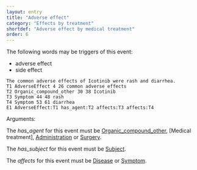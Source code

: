 ```yaml
---
layout: entry
title: "Adverse effect"
category: "Effects by treatment"
shortdef: "Adverse effect by medical treatment"
order: 6
---
```


 The following words may be triggers of this event:

- adverse effect
- side effect

~~~ ann
The common adverse effects of Icotinib were rash and diarrhea.
T1 AdverseEffect 4 26 common adverse effects
T2 Organic_compound_other 30 38 Icotinib
T3 Symptom 44 48 rash
T4 Symptom 53 61 diarrhea
E1 AdverseEffect:T1 has_agent:T2 affects:T3 affects:T4
~~~

Arguments:

The *has_agent* for this event must be [Organic_compound_other](), [Medical treatment], [Administration]() or [Surgery]().

The *has_subject* for this event must be [Subject]().

The *affects* for this event must be [Disease]() or [Symptom]().

<!---
The *Theme* for this reaction event must be other reaction events.
--->